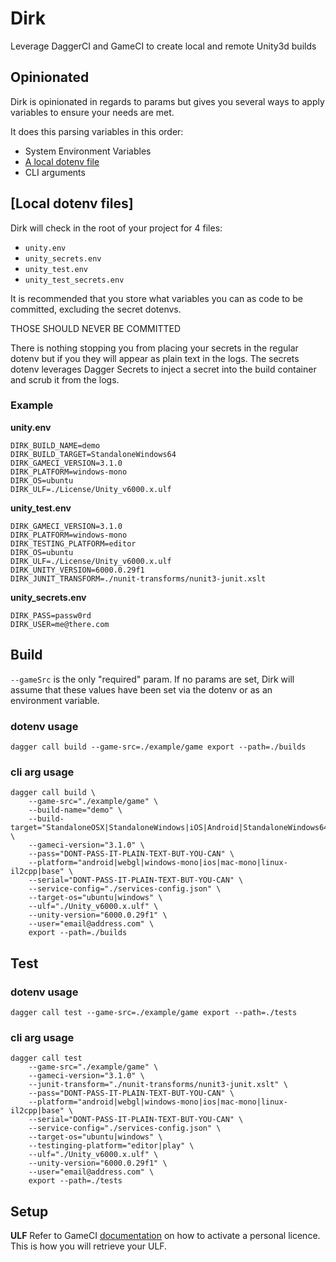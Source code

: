 # Dirk

Leverage DaggerCI and GameCI to create local and remote Unity3d builds

## Opinionated

Dirk is opinionated in regards to params but gives you several ways to apply variables to ensure your needs are met.

It does this parsing variables in this order:

- System Environment Variables
- [A local dotenv file](#local-dotenv-files)
- CLI arguments

## [Local dotenv files]

Dirk will check in the root of your project for 4 files:

- `unity.env`
- `unity_secrets.env`
- `unity_test.env`
- `unity_test_secrets.env`

It is recommended that you store what variables you can as code to be committed, excluding the secret dotenvs.

THOSE SHOULD NEVER BE COMMITTED

There is nothing stopping you from placing your secrets in the regular dotenv but if you they will appear as plain text in the logs. The secrets dotenv leverages Dagger Secrets to inject a secret into the build container and scrub it from the logs.

### Example

**unity.env**
```
DIRK_BUILD_NAME=demo
DIRK_BUILD_TARGET=StandaloneWindows64
DIRK_GAMECI_VERSION=3.1.0
DIRK_PLATFORM=windows-mono
DIRK_OS=ubuntu
DIRK_ULF=./License/Unity_v6000.x.ulf
```

**unity_test.env**
```
DIRK_GAMECI_VERSION=3.1.0
DIRK_PLATFORM=windows-mono
DIRK_TESTING_PLATFORM=editor
DIRK_OS=ubuntu
DIRK_ULF=./License/Unity_v6000.x.ulf
DIRK_UNITY_VERSION=6000.0.29f1
DIRK_JUNIT_TRANSFORM=./nunit-transforms/nunit3-junit.xslt
```

**unity_secrets.env**
```
DIRK_PASS=passw0rd
DIRK_USER=me@there.com
```

## Build

`--gameSrc` is the only "required" param. If no params are set, Dirk will assume that these values have been set via the dotenv or as an environment variable.

### dotenv usage
```
dagger call build --game-src=./example/game export --path=./builds
```

### cli arg usage
```
dagger call build \
    --game-src="./example/game" \
    --build-name="demo" \
    --build-target="StandaloneOSX|StandaloneWindows|iOS|Android|StandaloneWindows64|WebGL|StandaloneLinux64|tvOS" \
    --gameci-version="3.1.0" \
    --pass="DONT-PASS-IT-PLAIN-TEXT-BUT-YOU-CAN" \
    --platform="android|webgl|windows-mono|ios|mac-mono|linux-il2cpp|base" \
    --serial="DONT-PASS-IT-PLAIN-TEXT-BUT-YOU-CAN" \
    --service-config="./services-config.json" \
    --target-os="ubuntu|windows" \
    --ulf="./Unity_v6000.x.ulf" \
    --unity-version="6000.0.29f1" \
    --user="email@address.com" \
    export --path=./builds
```

## Test

### dotenv usage
```
dagger call test --game-src=./example/game export --path=./tests 
```

### cli arg usage
```
dagger call test
    --game-src="./example/game" \
    --gameci-version="3.1.0" \
    --junit-transform="./nunit-transforms/nunit3-junit.xslt" \
    --pass="DONT-PASS-IT-PLAIN-TEXT-BUT-YOU-CAN" \
    --platform="android|webgl|windows-mono|ios|mac-mono|linux-il2cpp|base" \
    --serial="DONT-PASS-IT-PLAIN-TEXT-BUT-YOU-CAN" \
    --service-config="./services-config.json" \
    --target-os="ubuntu|windows" \
    --testinging-platform="editor|play" \
    --ulf="./Unity_v6000.x.ulf" \
    --unity-version="6000.0.29f1" \
    --user="email@address.com" \
    export --path=./tests
```

## Setup

**ULF**
Refer to GameCI [documentation](https://game.ci/docs/gitlab/activation#b-locally) on how to activate a personal licence. This is how you will retrieve your ULF.

